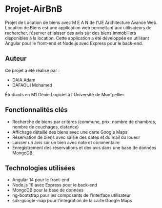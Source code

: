 
# Projet-AirBnB
Projet de Location de biens avec M E A N de l'UE Architecture Avancé Web.
Location de Biens est une application web permettant aux utilisateurs de rechercher, réserver et laisser des avis sur des biens immobiliers disponibles à la location. Cette application a été développée en utilisant Angular pour le front-end et Node.js avec Express pour le back-end.

## Auteur

Ce projet a été réalisé par :

- DAIA Adam
- DAFAOUI Mohamed

Étudiants en M1 Génie Logiciel à l'Université de Montpellier

## Fonctionnalités clés

- Recherche de biens par critères (commune, prix, nombre de chambres, nombre de couchages, distance)
- Affichage détaillé des biens avec une carte Google Maps
- Réservation de biens avec saisie des dates et du mail du loueur
- Laisser un avis sur un bien avec note et commentaire
- Enregistrement des réservations et des avis dans une base de données MongoDB

## Technologies utilisées

- Angular 14 pour le front-end
- Node.js 16 avec Express pour le back-end
- MongoDB pour la base de données
- ng-bootstrap pour les composants de l'interface utilisateur
- sdk-google-map pour l'intégration de la carte Google Maps




